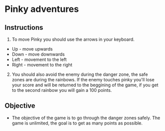 # Pinky adventures

## Instructions
1. To move Pinky you should use the arrows in your keyboard.
- Up - move upwards
- Down - move downwards
- Left - movement to the left
- Right - movement to the right
2. You should also avoid the enemy during the danger zone, the safe zones are during the rainbows. If the enemy touches pinky you'll lose your score and will be returned to the beggining of the game, if you get to the second rainbow you will gain a 100 points.

## Objective
- The objective of the game is to go through the danger zones safely. The game is unlimited, the goal is to get as many points as possible. 
